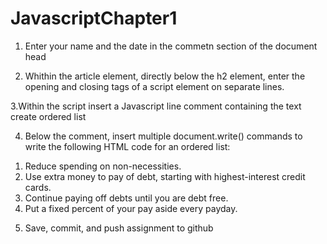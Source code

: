 # JavascriptChapter1
1. Enter your name and the date in the commetn section of the document head

2. Whithin the article element, directly below the h2 element, enter the opening and closing tags of a script element on separate lines.

3.Within the script insert a Javascript line comment containing the text create ordered list

4. Below the comment, insert multiple document.write() commands to write the following HTML code for an ordered list:

<ol>
    <li>Reduce spending on non-necessities.</li>
    <li>Use extra money to pay of debt,
        starting with highest-interest credit cards.</li>
    <li>Continue paying off debts until you are debt free.</li>
    <li>Put a fixed percent of your pay aside every payday.</li>
</ol>

5. Save, commit, and push assignment to github
